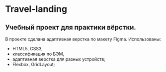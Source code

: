 # Travel-landing
## Учебный проект для практики вёрстки. 
В проекте сделана адаптивная верстка по макету Figma. 
Использованы: 
- HTML5, CSS3,
- классификация по БЭМ,
- адаптивная верстка для разных устройств;
- Flexbox, GridLayout;

